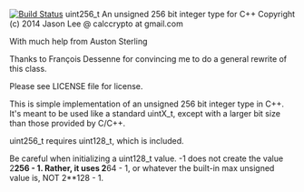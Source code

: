 ﻿[![Build Status](https://travis-ci.org/calccrypto/uint256_t.svg?branch=master)](https://travis-ci.org/calccrypto/uint256_t)
uint256_t
An unsigned 256 bit integer type for C++
Copyright (c) 2014 Jason Lee @ calccrypto at gmail.com

With much help from Auston Sterling

Thanks to François Dessenne for convincing me
to do a general rewrite of this class.

Please see LICENSE file for license.

This is simple implementation of an unsigned 256 bit
integer type in C++. It's meant to be used like a standard
uintX_t, except with a larger bit size than those provided
by C/C++.

uint256_t requires uint128_t, which is included.

Be careful when initializing a uint128_t value. -1 does not
create the value 2**256 - 1. Rather, it uses 2**64 - 1, or
whatever the built-in max unsigned value is, NOT 2**128 - 1.
